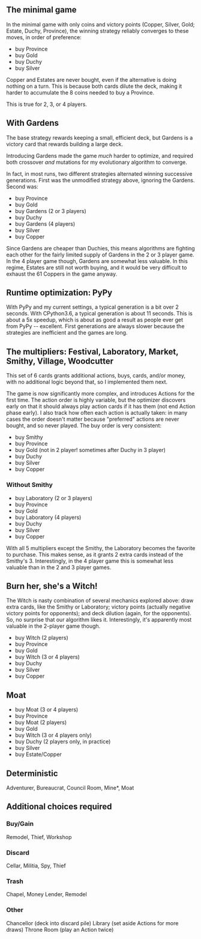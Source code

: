 ## The minimal game

In the minimal game with only coins and victory points
(Copper, Silver, Gold; Estate, Duchy, Province),
the winning strategy reliably converges to these moves, in order of preference:

- buy Province
- buy Gold
- buy Duchy
- buy Silver

Copper and Estates are never bought, even if the alternative is doing nothing on a turn.
This is because both cards dilute the deck, making it harder to accumulate the
8 coins needed to buy a Province.

This is true for 2, 3, or 4 players.

## With Gardens

The base strategy rewards keeping a small, efficient deck, but
Gardens is a victory card that rewards building a large deck.

Introducing Gardens made the game *much* harder to optimize,
and required both crossover *and* mutations for my evolutionary algorithm to converge.

In fact, in most runs, two different strategies alternated winning successive generations.
First was the unmodified strategy above, ignoring the Gardens.
Second was:

- buy Province
- buy Gold
- buy Gardens (2 or 3 players)
- buy Duchy
- buy Gardens (4 players)
- buy Silver
- buy Copper

Since Gardens are cheaper than Duchies, this means algorithms are fighting each other for
the fairly limited supply of Gardens in the 2 or 3 player game.
In the 4 player game though, Gardens are somewhat less valuable.
In this regime, Estates are still not worth buying,
and it would be very difficult to exhaust the 61 Coppers in the game anyway.

## Runtime optimization: PyPy

With PyPy and my current settings, a typical generation is a bit over 2 seconds.
With CPython3.6, a typical generation is about 11 seconds.
This is about a 5x speedup, which is about as good a result as people ever get from PyPy -- excellent.
First generations are always slower because the strategies are inefficient and the games are long.

## The multipliers:  Festival, Laboratory, Market, Smithy, Village, Woodcutter

This set of 6 cards grants additional actions, buys, cards, and/or money,
with no additional logic beyond that, so I implemented them next.

The game is now significantly more complex, and introduces Actions for the first time.
The action order is highly variable, but the optimizer discovers early on that it should
always play action cards if it has them (not end Action phase early).
I also track how often each action is actually taken:  in many cases the order doesn't matter
because "preferred" actions are never bought, and so never played.
The buy order is very consistent:

- buy Smithy
- buy Province
- buy Gold (not in 2 player! sometimes after Duchy in 3 player)
- buy Duchy
- buy Silver
- buy Copper

### Without Smithy

- buy Laboratory (2 or 3 players)
- buy Province
- buy Gold
- buy Laboratory (4 players)
- buy Duchy
- buy Silver
- buy Copper

With all 5 multipliers except the Smithy, the Laboratory becomes the favorite to purchase.
This makes sense, as it grants 2 extra cards instead of the Smithy's 3.
Interestingly, in the 4 player game this is somewhat less valuable than in the 2 and 3 player games.

## Burn her, she's a Witch!

The Witch is nasty combination of several mechanics explored above:
draw extra cards, like the Smithy or Laboratory;
victory points (actually negative victory points for opponents);
and deck dilution (again, for the opponents).
So, no surprise that our algorithm likes it.
Interestingly, it's apparently most valuable in the 2-player game though.

- buy Witch (2 players)
- buy Province
- buy Gold
- buy Witch (3 or 4 players)
- buy Duchy
- buy Silver
- buy Copper

## Moat

- buy Moat (3 or 4 players)
- buy Province
- buy Moat (2 players)
- buy Gold
- buy Witch (3 or 4 players only)
- buy Duchy (2 players only, in practice)
- buy Silver
- buy Estate/Copper

## Deterministic

Adventurer, Bureaucrat, Council Room, Mine*, Moat

## Additional choices required

### Buy/Gain
Remodel, Thief, Workshop

### Discard
Cellar, Militia, Spy, Thief

### Trash
Chapel, Money Lender, Remodel

### Other
Chancellor (deck into discard pile)
Library (set aside Actions for more draws)
Throne Room (play an Action twice)
